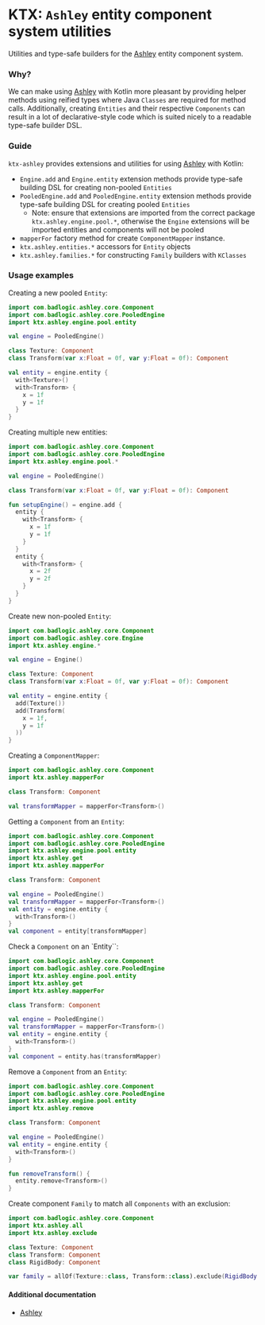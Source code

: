 # KTX: `Ashley` entity component system utilities

Utilities and type-safe builders for the [Ashley](https://github.com/libgdx/ashley) entity component system.

### Why?
We can make using [Ashley](https://github.com/libgdx/ashley) with Kotlin more pleasant by providing helper methods using 
reified types where Java `Classes` are required for method calls. Additionally, creating `Entities` and 
their respective `Components` can result in a lot of declarative-style code which is suited nicely to a readable type-safe 
builder DSL. 
 
### Guide

`ktx-ashley` provides extensions and utilities for using [Ashley](https://github.com/libgdx/ashley) with Kotlin:

- `Engine.add` and `Engine.entity` extension methods provide type-safe building DSL for creating non-pooled `Entities`
- `PooledEngine.add` and `PooledEngine.entity` extension methods provide type-safe building DSL for creating pooled `Entities`
    - Note: ensure that extensions are imported from the correct package `ktx.ashley.engine.pool.*`, otherwise
    the `Engine` extensions will be imported entities and components will not be pooled
- `mapperFor` factory method for create `ComponentMapper` instance.
- `ktx.ashley.entities.*` accessors for `Entity` objects
- `ktx.ashley.families.*` for constructing `Family` builders with `KClasses`

### Usage examples

Creating a new pooled `Entity`:
```Kotlin
import com.badlogic.ashley.core.Component
import com.badlogic.ashley.core.PooledEngine
import ktx.ashley.engine.pool.entity

val engine = PooledEngine()

class Texture: Component
class Transform(var x:Float = 0f, var y:Float = 0f): Component

val entity = engine.entity {
  with<Texture>()
  with<Transform> {
    x = 1f
    y = 1f
  }
}
```

Creating multiple new entities:
```Kotlin
import com.badlogic.ashley.core.Component
import com.badlogic.ashley.core.PooledEngine
import ktx.ashley.engine.pool.*

val engine = PooledEngine()

class Transform(var x:Float = 0f, var y:Float = 0f): Component

fun setupEngine() = engine.add {
  entity {
    with<Transform> {
      x = 1f
      y = 1f
    }
  }
  entity {
    with<Transform> {
      x = 2f
      y = 2f
    }
  }
}
```

Create new non-pooled `Entity`:
```Kotlin
import com.badlogic.ashley.core.Component
import com.badlogic.ashley.core.Engine
import ktx.ashley.engine.*

val engine = Engine()

class Texture: Component
class Transform(var x:Float = 0f, var y:Float = 0f): Component

val entity = engine.entity {
  add(Texture())
  add(Transform(
    x = 1f,
    y = 1f
  ))
}
```

Creating a `ComponentMapper`:
```Kotlin
import com.badlogic.ashley.core.Component
import ktx.ashley.mapperFor

class Transform: Component

val transformMapper = mapperFor<Transform>()
```

Getting a `Component` from an `Entity`:
```Kotlin
import com.badlogic.ashley.core.Component
import com.badlogic.ashley.core.PooledEngine
import ktx.ashley.engine.pool.entity
import ktx.ashley.get
import ktx.ashley.mapperFor

class Transform: Component

val engine = PooledEngine()
val transformMapper = mapperFor<Transform>()
val entity = engine.entity {
  with<Transform>()
}
val component = entity[transformMapper]
```

Check a `Component` on an `Entity``:
```Kotlin
import com.badlogic.ashley.core.Component
import com.badlogic.ashley.core.PooledEngine
import ktx.ashley.engine.pool.entity
import ktx.ashley.get
import ktx.ashley.mapperFor

class Transform: Component

val engine = PooledEngine()
val transformMapper = mapperFor<Transform>()
val entity = engine.entity {
  with<Transform>()
}
val component = entity.has(transformMapper)
```

Remove a `Component` from an `Entity`:
```Kotlin
import com.badlogic.ashley.core.Component
import com.badlogic.ashley.core.PooledEngine
import ktx.ashley.engine.pool.entity
import ktx.ashley.remove

class Transform: Component

val engine = PooledEngine()
val entity = engine.entity {
  with<Transform>()
}

fun removeTransform() {
  entity.remove<Transform>()
}
```

Create component `Family` to match all `Components` with an exclusion:
```Kotlin
import com.badlogic.ashley.core.Component
import ktx.ashley.all
import ktx.ashley.exclude

class Texture: Component
class Transform: Component
class RigidBody: Component

var family = allOf(Texture::class, Transform::class).exclude(RigidBody::class)
```

#### Additional documentation

- [Ashley](https://github.com/libgdx/ashley)

